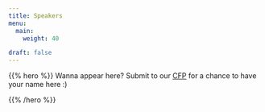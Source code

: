 ```yaml
---
title: Speakers
menu:
  main:
    weight: 40

draft: false
---
```




{{% hero %}}
Wanna appear here?
Submit to our [CFP](/cfp/) for a chance to have your name here :)

<!-- TODO: filter and search -->
{{% /hero %}}
